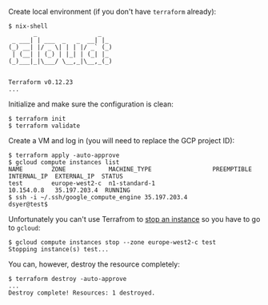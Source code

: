 Create local environment (if you don't have `terraform` already):

```
$ nix-shell
       _                 _   
 _ ___| | ___  _   _  __| |_ 
(_) __| |/ _ \| | | |/ _` (_)
 | (__| | (_) | |_| | (_| |_ 
(_)___|_|\___/ \__,_|\__,_(_)
                             

Terraform v0.12.23
...
```

Initialize and make sure the configuration is clean:

```
$ terraform init
$ terraform validate
```

Create a VM and log in (you will need to replace the GCP project ID):

```
$ terraform apply -auto-approve
$ gcloud compute instances list
NAME        ZONE            MACHINE_TYPE                 PREEMPTIBLE  INTERNAL_IP  EXTERNAL_IP  STATUS
test        europe-west2-c  n1-standard-1                             10.154.0.8   35.197.203.4  RUNNING
$ ssh -i ~/.ssh/google_compute_engine 35.197.203.4
dsyer@test$ 
```

Unfortunately you can't use Terrafrom to [stop an instance](https://github.com/terraform-providers/terraform-provider-aws/issues/22) so you have to go to `gcloud`:

```
$ gcloud compute instances stop --zone europe-west2-c test
Stopping instance(s) test...
```

You can, however, destroy the resource completely:

```
$ terraform destroy -auto-approve
...
Destroy complete! Resources: 1 destroyed.
```